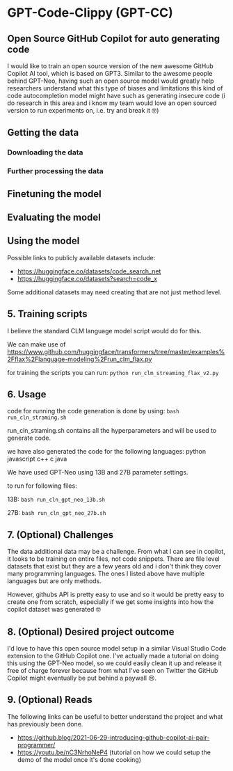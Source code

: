 # GPT-Code-Clippy (GPT-CC)

## Open Source GitHub Copilot for auto generating code

I would like to train an open source version of the new awesome GitHub Copilot AI tool, which is based on GPT3. Similar to the awesome people behind GPT-Neo, having such an open source model would greatly help researchers understand what this type of biases and limitations this kind of code autocompletion model might have such as generating insecure code (i do research in this area and i know my team would love an open sourced version to run experiments on, i.e. try and break it 🤓)

## Getting the data

### Downloading the data

### Further processing the data

## Finetuning the model

## Evaluating the model

## Using the model

Possible links to publicly available datasets include:
- https://huggingface.co/datasets/code_search_net
- https://huggingface.co/datasets?search=code_x

Some additional datasets may need creating that are not just method level.

## 5. Training scripts

I believe the standard CLM language model script would do for this.

We can make use of https://www.github.com/huggingface/transformers/tree/master/examples%2Fflax%2Flanguage-modeling%2Frun_clm_flax.py

for training the scripts you can run:
`python run_clm_streaming_flax_v2.py `


## 6. Usage


code for running the code generation is done by using:
`bash run_cln_straming.sh` 

run_cln_straming.sh contains all the hyperparameters and will be used to generate code.

we have also generated the code for the following languages:
python
javascript
c++
c
java

We have used GPT-Neo using 13B and 27B parameter settings.

to run for following files:

13B: 
`bash run_cln_gpt_neo_13b.sh`

27B:
`bash run_cln_gpt_neo_27b.sh`


## 7. (Optional) Challenges

The data additional data may be a challenge. From what I can see in copilot, it looks to be training on entire files, not code snippets. There are file level datasets that exist but they are a few years old and i don't think they cover many programming languages. The ones I listed above have multiple languages but are only methods.

However, githubs API is pretty easy to use and so it would be pretty easy to create one from scratch, especially if we get some insights into how the copilot dataset was generated 🤓

## 8. (Optional) Desired project outcome

I'd love to have this open source model setup in a similar Visual Studio Code extension to the GitHub Copilot one. I've actually made a tutorial on doing this using the GPT-Neo model, so we could easily clean it up and release it free of charge forever because from what I've seen on Twitter the GitHub Copilot might eventually be put behind a paywall 😢.

## 9. (Optional) Reads

The following links can be useful to better understand the project and 
what has previously been done.

- https://github.blog/2021-06-29-introducing-github-copilot-ai-pair-programmer/
- https://youtu.be/nC3NrhoNeP4  (tutorial on how we could setup the demo of the model once it's done cooking)
